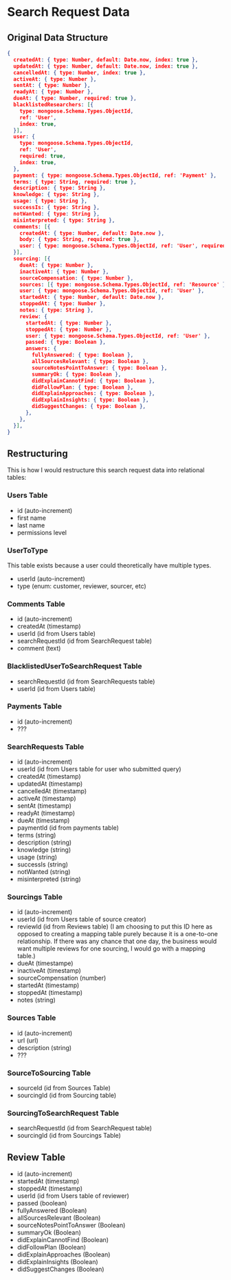 # Search Request Data

## Original Data Structure

``` json
{
  createdAt: { type: Number, default: Date.now, index: true },
  updatedAt: { type: Number, default: Date.now, index: true },
  cancelledAt: { type: Number, index: true },
  activeAt: { type: Number },
  sentAt: { type: Number },
  readyAt: { type: Number },
  dueAt: { type: Number, required: true },
  blacklistedResearchers: [{
    type: mongoose.Schema.Types.ObjectId,
    ref: 'User',
    index: true,
  }],
  user: {
    type: mongoose.Schema.Types.ObjectId,
    ref: 'User',
    required: true,
    index: true,
  },
  payment: { type: mongoose.Schema.Types.ObjectId, ref: 'Payment' },
  terms: { type: String, required: true },
  description: { type: String },
  knowledge: { type: String },
  usage: { type: String },
  successIs: { type: String },
  notWanted: { type: String },
  misinterpreted: { type: String },
  comments: [{
    createdAt: { type: Number, default: Date.now },
    body: { type: String, required: true },
    user: { type: mongoose.Schema.Types.ObjectId, ref: 'User', required: true },
  }],
  sourcing: [{
    dueAt: { type: Number },
    inactiveAt: { type: Number },
    sourceCompensation: { type: Number },
    sources: [{ type: mongoose.Schema.Types.ObjectId, ref: 'Resource' }],
    user: { type: mongoose.Schema.Types.ObjectId, ref: 'User' },
    startedAt: { type: Number, default: Date.now },
    stoppedAt: { type: Number },
    notes: { type: String },
    review: {
      startedAt: { type: Number },
      stoppedAt: { type: Number },
      user: { type: mongoose.Schema.Types.ObjectId, ref: 'User' },
      passed: { type: Boolean },
      answers: {
        fullyAnswered: { type: Boolean },
        allSourcesRelevant: { type: Boolean },
        sourceNotesPointToAnswer: { type: Boolean },
        summaryOk: { type: Boolean },
        didExplainCannotFind: { type: Boolean },
        didFollowPlan: { type: Boolean },
        didExplainApproaches: { type: Boolean },
        didExplainInsights: { type: Boolean },
        didSuggestChanges: { type: Boolean },
      },
    },
  }],
}

```

## Restructuring

This is how I would restructure this search request data into relational tables:

### Users Table

- id (auto-increment)
- first name
- last name
- permissions level

### UserToType

This table exists because a user could theoretically have multiple types.

- userId (auto-increment)
- type (enum: customer, reviewer, sourcer, etc)

### Comments Table

- id (auto-increment)
- createdAt (timestamp)
- userId (id from Users table)
- searchRequestId (id from SearchRequest table)
- comment (text)

### BlacklistedUserToSearchRequest Table

- searchRequestId (id from SearchRequests table)
- userId (id from Users table)

### Payments Table

- id (auto-increment)
- ???

### SearchRequests Table

- id (auto-increment)
- userId (id from Users table for user who submitted query)
- createdAt (timestamp)
- updatedAt (timestamp)
- cancelledAt (timestamp)
- activeAt (timestamp)
- sentAt (timestamp)
- readyAt (timestamp)
- dueAt (timestamp)
- paymentId (id from payments table)
- terms (string)
- description (string)
- knowledge (string)
- usage (string)
- successIs (string)
- notWanted (string)
- misinterpreted (string)

### Sourcings Table

- id (auto-increment)
- userId (id from Users table of source creator)
- reviewId (id from Reviews table) (I am choosing to put this ID here as opposed to creating a mapping table purely because it is a one-to-one relationship.  If there was any chance that one day, the business would want multiple reviews for one sourcing, I would go with a mapping table.)
- dueAt (timestampe)
- inactiveAt (timestamp)
- sourceCompensation (number)
- startedAt (timestamp)
- stoppedAt (timestamp)
- notes (string)

### Sources Table

- id (auto-increment)
- url (url)
- description (string)
- ???

### SourceToSourcing Table

- sourceId (id from Sources Table)
- sourcingId (id from Sourcing table)

### SourcingToSearchRequest Table

- searchRequestId (id from SearchRequest table)
- sourcingId (id from Sourcings Table)

## Review Table

- id (auto-increment)
- startedAt (timestamp)
- stoppedAt (timestamp)
- userId (id from Users table of reviewer)
- passed (boolean)
- fullyAnswered (Boolean)
- allSourcesRelevant (Boolean)
- sourceNotesPointToAnswer (Boolean)
- summaryOk (Boolean)
- didExplainCannotFind (Boolean)
- didFollowPlan (Boolean)
- didExplainApproaches (Boolean)
- didExplainInsights (Boolean)
- didSuggestChanges (Boolean)

